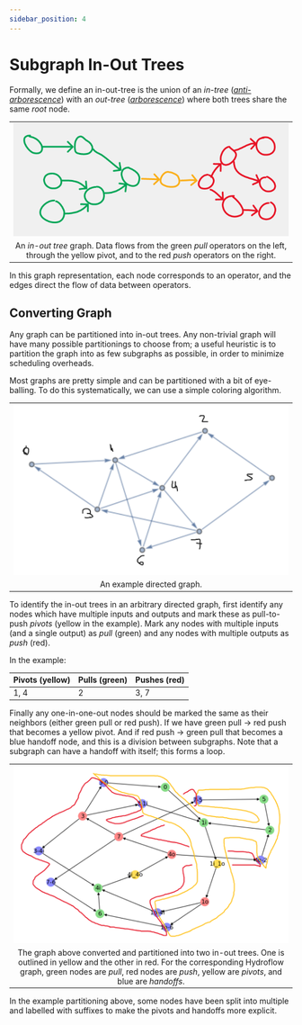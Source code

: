 ```yaml
---
sidebar_position: 4
---
```


# Subgraph In-Out Trees

Formally, we define an in-out-tree is the union of an
_in-tree_ ([_anti-arborescence_](https://en.wikipedia.org/wiki/Arborescence_%28graph_theory%29#cite_ref-KorteVygen2012b_17-0))
with an _out-tree_ ([_arborescence_](https://en.wikipedia.org/wiki/Arborescence_%28graph_theory%29))
where both trees share the same _root_ node.

||
| :---: |
| ![A graph showing multiple nodes on the left all eventually feeding into a central pivot node, then continuing to multiple output nodes.](../img/in-out_tree.png) |
| An _in-out tree_ graph. Data flows from the green _pull_ operators on the left, through the yellow pivot, and to the red _push_ operators on the right. |

In this graph representation, each node corresponds to an operator, and the
edges direct the flow of data between operators.

## Converting Graph

Any graph can be partitioned into in-out trees. Any non-trivial graph will have many possible
partitionings to choose from; a useful heuristic is to partition the graph
into as few subgraphs as possible, in order to minimize scheduling overheads.

Most graphs are pretty simple and can be partitioned with a bit of eye-balling.
To do this systematically, we can use a simple
coloring algorithm.

||
| :---: |
| ![A random-looking directed graph with 8 nodes.](../img/in-out_example.png) |
| An example directed graph. |

To identify the in-out trees in an arbitrary directed graph, first identify any
nodes which have multiple inputs and outputs and mark these as pull-to-push
_pivots_ (yellow in the example). Mark any nodes with multiple inputs (and a
single output) as _pull_ (green) and any nodes with multiple outputs as _push_
(red).

In the example:

| Pivots (yellow) | Pulls (green) | Pushes (red) |
| --------------- | ------------- | ------------ |
| 1, 4            | 2             | 3, 7         |

Finally any one-in-one-out nodes should be marked the same as their neighbors
(either green pull or red push). If we have green pull -> red push that becomes
a yellow pivot. And if red push -> green pull that becomes a blue handoff node,
and this is a division between subgraphs. Note that a subgraph can have a
handoff with itself; this forms a loop.

||
| :---: |
| ![The graph above converted and partitioned into two in-out trees.](../img/in-out_partition.png) |
| The graph above converted and partitioned into two in-out trees. One is outlined in yellow and the other in red. For the corresponding Hydroflow graph, green nodes are _pull_, red nodes are _push_, yellow are _pivots_, and blue are _handoffs_. |

In the example partitioning above, some nodes have been split into multiple and
labelled with suffixes to make the pivots and handoffs more explicit.
